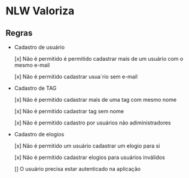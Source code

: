 # NLW Valoriza

## Regras

- Cadastro de usuário

    [x] Não é permitido é permitido cadastrar mais de um usuário com o mesmo e-mail

    [x] Não é permitido cadastrar usua´rio sem e-mail

- Cadastro de TAG

    [x] Não é permitido cadastrar mais de uma tag com mesmo nome

    [x] Não é permitido cadastrar tag sem nome

    [x] Não é permitido cadastro por usuários não adiministradores

- Cadastro de elogios

    [x] Não é permitido um usuário cadastrar um elogio para si

    [x] Não é permitido cadastrar elogios para usuários inválidos

    [] O usuário precisa estar autenticado na aplicação